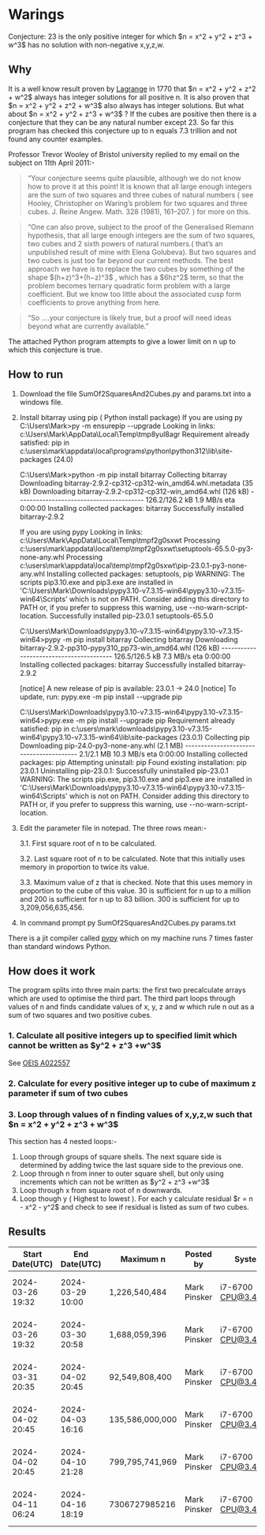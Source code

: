 # Warings
Conjecture: 23 is the only positive integer for which \$n = x^2 + y^2 + z^3 + w^3$ has no solution with non-negative x,y,z,w.

## Why
It is a well know result proven by <a href="https://en.wikipedia.org/wiki/Lagrange%27s_four-square_theorem">Lagrange</a> in 1770 that \$n = x^2 + y^2 + z^2 + w^2$ always has integer solutions for all positive n.
It is also proven that \$n = x^2 + y^2 + z^2 + w^3$ also always has integer solutions.
But what about \$n = x^2 + y^2 + z^3 + w^3$ ?
If the cubes are positive then there is a conjecture that they can be any natural number except 23. So far this program has checked this conjecture up to n equals 7.3 trillion and not found any counter examples.

Professor Trevor Wooley of Bristol university replied to my email on the subject on 11th April 2011:-

>“Your conjecture seems quite plausible, although we do not know how to prove it at this point! It is known that all large enough integers are the sum of two squares and three cubes of natural numbers ( see Hooley, Christopher on Waring’s problem for two squares and three cubes. J. Reine Angew. Math. 328 (1981), 161–207. ) for more on this.

>“One can also prove, subject to the proof of the Generalised Riemann hypothesis, that all large enough integers are the sum of two squares, two cubes and 2 sixth powers of natural numbers.( that’s an unpublished result of mine with Elena Golubeva). But two squares and two cubes is just too far beyond our current methods. The best approach we have is to replace the two cubes by something of the shape \$(h+z)^3+(h−z)^3$  , which has a \$6hz^2$ term, so that the problem becomes ternary quadratic form problem with a large coefficient. But we know too little about the associated cusp form coefficients to prove anything from here.

>“So ….your conjecture is likely true, but a proof will need ideas beyond what are currently available.”

The attached Python program attempts to give a lower limit on n up to which this conjecture is true.

## How to run
1. Download the file SumOf2SquaresAnd2Cubes.py and params.txt into a windows file.

2. Install bitarray using pip ( Python install package)
   If you are using py   
      C:\Users\Mark>py -m ensurepip --upgrade
      Looking in links: c:\Users\Mark\AppData\Local\Temp\tmp8yul8agr
      Requirement already satisfied: pip in c:\users\mark\appdata\local\programs\python\python312\lib\site-packages (24.0)
      
      C:\Users\Mark>python -m pip install bitarray
      Collecting bitarray
        Downloading bitarray-2.9.2-cp312-cp312-win_amd64.whl.metadata (35 kB)
      Downloading bitarray-2.9.2-cp312-cp312-win_amd64.whl (126 kB)
         ---------------------------------------- 126.2/126.2 kB 1.9 MB/s eta 0:00:00
      Installing collected packages: bitarray
      Successfully installed bitarray-2.9.2

   If you are using pypy
        Looking in links: c:\Users\Mark\AppData\Local\Temp\tmpf2g0sxwt
      Processing c:\users\mark\appdata\local\temp\tmpf2g0sxwt\setuptools-65.5.0-py3-none-any.whl
      Processing c:\users\mark\appdata\local\temp\tmpf2g0sxwt\pip-23.0.1-py3-none-any.whl
      Installing collected packages: setuptools, pip
        WARNING: The scripts pip3.10.exe and pip3.exe are installed in 'C:\Users\Mark\Downloads\pypy3.10-v7.3.15-win64\pypy3.10-v7.3.15-win64\Scripts' which is not on PATH.
        Consider adding this directory to PATH or, if you prefer to suppress this warning, use --no-warn-script-location.
      Successfully installed pip-23.0.1 setuptools-65.5.0
      
      C:\Users\Mark\Downloads\pypy3.10-v7.3.15-win64\pypy3.10-v7.3.15-win64>pypy -m pip install bitarray
      Collecting bitarray
        Downloading bitarray-2.9.2-pp310-pypy310_pp73-win_amd64.whl (126 kB)
           ---------------------------------------- 126.5/126.5 kB 7.3 MB/s eta 0:00:00
      Installing collected packages: bitarray
      Successfully installed bitarray-2.9.2
      
      [notice] A new release of pip is available: 23.0.1 -> 24.0
      [notice] To update, run: pypy.exe -m pip install --upgrade pip
      
      C:\Users\Mark\Downloads\pypy3.10-v7.3.15-win64\pypy3.10-v7.3.15-win64>pypy.exe -m pip install --upgrade pip
      Requirement already satisfied: pip in c:\users\mark\downloads\pypy3.10-v7.3.15-win64\pypy3.10-v7.3.15-win64\lib\site-packages (23.0.1)
      Collecting pip
        Downloading pip-24.0-py3-none-any.whl (2.1 MB)
           ---------------------------------------- 2.1/2.1 MB 10.3 MB/s eta 0:00:00
      Installing collected packages: pip
        Attempting uninstall: pip
          Found existing installation: pip 23.0.1
          Uninstalling pip-23.0.1:
            Successfully uninstalled pip-23.0.1
        WARNING: The scripts pip.exe, pip3.10.exe and pip3.exe are installed in 'C:\Users\Mark\Downloads\pypy3.10-v7.3.15-win64\pypy3.10-v7.3.15-win64\Scripts' which is not on PATH.
        Consider adding this directory to PATH or, if you prefer to suppress this warning, use --no-warn-script-location.

   
3. Edit the parameter file in notepad. The three rows mean:-
   
   3.1. First square root of n to be calculated.
   
   3.2. Last square root of n to be calculated. Note that this initially uses memory in proportion to twice its value. 

   3.3. Maximum value of z that is checked. Note that this uses memory in proportion to the cube of this value. 30 is sufficient for n up to a million and 200 is sufficient for n up to 83 billion. 300 is sufficient for up to 3,209,056,635,456.
   
4. In command prompt
   py SumOf2SquaresAnd2Cubes.py params.txt

There is a jit compiler called [pypy](https://www.pypy.org/download.html)  which on my machine runs 7 times faster than standard windows Python.

## How does it work

The program splits into three main parts: the first two precalculate arrays which are used to optimise the third part. 
The third part loops through values of n and finds candidate values of x, y, z and w which rule n out as a sum of two squares and two positive cubes.

### 1. Calculate all positive integers up to specified limit which cannot be written as \$y^2 + z^3 +w^3$
See [OEIS A022557](https://oeis.org/A022557)

### 2. Calculate for every positive integer up to cube of maximum z parameter if sum of two cubes

### 3. Loop through values of n finding values of x,y,z,w such that \$n = x^2 + y^2 + z^3 + w^3$
This section has 4 nested loops:-
1. Loop through groups of square shells. The next square side is determined by adding twice the last square side to the previous one.
2. Loop through n from inner to outer square shell, but only using increments which can not be written as \$y^2 + z^3 +w^3$ 
3. Loop through x from square root of n downwards.
4. Loop though y ( Highest to lowest ). For each y calculate residual \$r = n - x^2 - y^2$ and check to see if residual is listed as sum of two cubes.


## Results
   
| Start Date(UTC)  | End Date(UTC) | Maximum n | Posted by | System | Software |
| ------------- | ------------- | ------------- | ------------- | ------------- | ------------- |
| 2024-03-26 19:32  | 2024-03-29 10:00  |  1,226,540,484 | Mark Pinsker | i7-6700 CPU@3.40GHz | Python pypy3.10-v7.3.15-win64 v2 |
| 2024-03-26 19:32  | 2024-03-30 20:58 |   1,688,059,396 | Mark Pinsker | i7-6700 CPU@3.40GHz | Python pypy3.10-v7.3.15-win64 v2|
| 2024-03-31 20:35  | 2024-04-02 20:45 |  92,549,808,400 | Mark Pinsker | i7-6700 CPU@3.40GHz | Python pypy3.10-v7.3.15-win64 v2|
| 2024-04-02 20:45  | 2024-04-03 16:16 | 135,586,000,000 | Mark Pinsker | i7-6700 CPU@3.40GHz | Python pypy3.10-v7.3.15-win64 v2|
| 2024-04-02 20:45  | 2024-04-10 21:28 | 799,795,741,969 | Mark Pinsker | i7-6700 CPU@3.40GHz | Python pypy3.10-v7.3.15-win64 v2|
| 2024-04-11 06:24  | 2024-04-16 18:19 | 7306727985216 | Mark Pinsker | i7-6700 CPU@3.40GHz | Python pypy3.10-v7.3.15-win64 v1|

